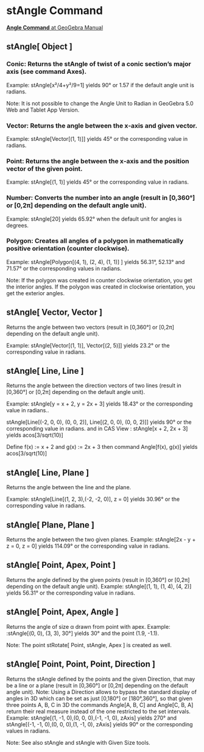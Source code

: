 # stAngle Command

[<b>Angle Command</b> at GeoGebra Manual](https://wiki.geogebra.org/en/Angle_Command)

## stAngle[ Object ]
### Conic: Returns the stAngle of twist of a conic section’s major axis (see command Axes).

Example: stAngle[x²/4+y²/9=1] yields 90° or 1.57 if the default angle unit is radians.

Note: It is not possible to change the Angle Unit to Radian in GeoGebra 5.0 Web and Tablet App Version.

### Vector: Returns the angle between the x‐axis and given vector.

Example: stAngle[Vector[(1, 1)]] yields 45° or the corresponding value in radians.

### Point: Returns the angle between the x‐axis and the position vector of the given point.

Example: stAngle[(1, 1)] yields 45° or the corresponding value in radians.

### Number: Converts the number into an angle (result in [0,360°] or [0,2π] depending on the default angle unit).

Example: stAngle[20] yields 65.92° when the default unit for angles is degrees.

### Polygon: Creates all angles of a polygon in mathematically positive orientation (counter clockwise).

Example: stAngle[Polygon[(4, 1), (2, 4), (1, 1)] ] yields 56.31°, 52.13° and 71.57° or the corresponding values in radians.

Note: If the polygon was created in counter clockwise orientation, you get the interior angles. If the polygon was created in clockwise orientation, you get the exterior angles.

## stAngle[ Vector, Vector ]
Returns the angle between two vectors (result in [0,360°] or [0,2π] depending on the default angle unit).

Example:
stAngle[Vector[(1, 1)], Vector[(2, 5)]] yields 23.2° or the corresponding value in radians.

## stAngle[ Line, Line ]
Returns the angle between the direction vectors of two lines (result in [0,360°] or [0,2π] depending on the default angle unit).

Example:
stAngle[y = x + 2, y = 2x + 3] yields 18.43° or the corresponding value in radians..

stAngle[Line[(-2, 0, 0), (0, 0, 2)], Line[(2, 0, 0), (0, 0, 2)]] yields 90° or the corresponding value in radians.
and in CAS View :
stAngle[x + 2, 2x + 3] yields acos[3/sqrt(10)]

Define f(x) := x + 2 and g(x) := 2x + 3 then command Angle[f(x), g(x)] yields acos[3/sqrt(10)]

## stAngle[ Line, Plane ]
Returns the angle between the line and the plane.

Example:
stAngle[Line[(1, 2, 3),(-2, -2, 0)], z = 0] yields 30.96° or the corresponding value in radians.

## stAngle[ Plane, Plane ]
Returns the angle between the two given planes.
Example:
stAngle[2x - y + z = 0, z = 0] yields 114.09° or the corresponding value in radians.

## stAngle[ Point, Apex, Point ]
Returns the angle defined by the given points (result in [0,360°] or [0,2π] depending on the default angle unit).
Example:
stAngle[(1, 1), (1, 4), (4, 2)] yields 56.31° or the corresponding value in radians.

## stAngle[ Point, Apex, Angle ]
Returns the angle of size α drawn from point with apex.
Example:
:stAngle[(0, 0), (3, 3), 30°] yields 30° and the point (1.9, -1.1).

Note: The point stRotate[ Point, stAngle, Apex ] is created as well.

## stAngle[ Point, Point, Point, Direction ]
Returns the stAngle defined by the points and the given Direction, that may be a line or a plane (result in [0,360°] or [0,2π] depending on the default angle unit).
Note: Using a Direction allows to bypass the standard display of angles in 3D which can be set as just [0,180°] or [180°,360°], so that given three points A, B, C in 3D the commands Angle[A, B, C] and Angle[C, B, A] return their real measure instead of the one restricted to the set intervals.
Example:
stAngle[(1, -1, 0),(0, 0, 0),(-1, -1, 0), zAxis] yields 270° and stAngle[(-1, -1, 0),(0, 0, 0),(1, -1, 0), zAxis] yields 90° or the corresponding values in radians.

Note: See also stAngle and stAngle with Given Size tools.
